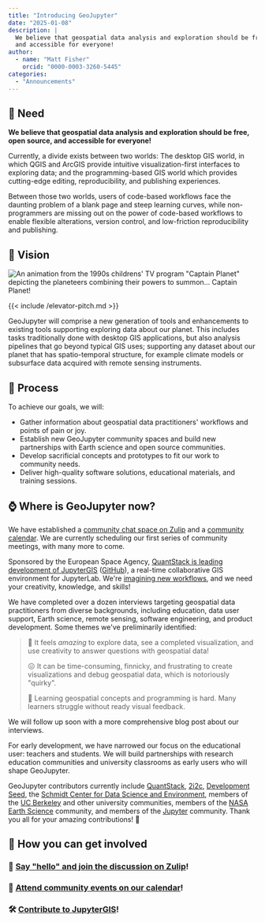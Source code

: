 ```yaml
---
title: "Introducing GeoJupyter"
date: "2025-01-08"
description: |
  We believe that geospatial data analysis and exploration should be free, open source,
  and accessible for everyone!
author:
  - name: "Matt Fisher"
    orcid: "0000-0003-3260-5445"
categories:
  - "Announcements"
---
```


## :jigsaw: Need

**We believe that geospatial data analysis and exploration should be free, open source,
and accessible for everyone!**

Currently, a divide exists between two worlds: The desktop GIS world, in which QGIS and
ArcGIS provide intuitive visualization-first interfaces to exploring data; and the
programming-based GIS world which provides cutting-edge editing, reproducibility, and
publishing experiences.

Between those two worlds, users of code-based workflows face the daunting problem of a
blank page and steep learning curves, while non-programmers are missing out on the
power of code-based workflows to enable flexible alterations, version control, and
low-friction reproducibility and publishing.


## :telescope: Vision

![An animation from the 1990s childrens' TV program "Captain Planet" depicting the planeteers combining their powers to summon... Captain Planet!](https://media1.tenor.com/m/hWtovfyLjNAAAAAd/captain-planet-let-our-powers-combine.gif)

<div class="quote">
{{< include /elevator-pitch.md >}}
</div>

GeoJupyter will comprise a new generation of tools and enhancements to existing tools
supporting exploring data about our planet. This includes tasks traditionally done
with desktop GIS applications, but also analysis pipelines that go beyond typical GIS
uses; supporting any dataset about our planet that has spatio-temporal structure, for
example climate models or subsurface data acquired with remote sensing instruments.


## :memo: Process

To achieve our goals, we will:

* Gather information about geospatial data practitioners' workflows and points of pain
  or joy.
* Establish new GeoJupyter community spaces and build new partnerships with Earth
  science and open source communities.
* Develop sacrificial concepts and prototypes to fit our work to community needs.
* Deliver high-quality software solutions, educational materials, and training sessions.


## :watch: Where is GeoJupyter now?

We have established a
[community chat space on Zulip](https://jupyter.zulipchat.com/#narrow/channel/471314-geojupyter/topic/Welcome)
and a [community calendar](/calendar.md).
We are currently scheduling our first series of community meetings, with many more to come.

Sponsored by the European Space Agency,
[QuantStack is leading development of JupyterGIS](https://blog.jupyter.org/jupytergis-d63b7adf9d0c)
([GitHub](https://github.com/geojupyter/jupytergis)),
a real-time collaborative GIS environment for JupyterLab. We're
[imagining new workflows](https://jupyter.zulipchat.com/#narrow/channel/471314-geojupyter/topic/.22Bouncing.22.20between.20JupyterGIS.20and.20a.20Jupyter.20Notebook), and we need your creativity, knowledge, and skills!

We have completed over a dozen interviews targeting geospatial data practitioners from
diverse backgrounds, including education, data user support, Earth science, remote
sensing, software engineering, and product development.
Some themes we've preliminarily identified:

> :star_struck: It feels _amazing_ to explore data, see a completed visualization, and
> use creativity to answer questions with geospatial data!
>
> :confounded: It can be time-consuming, finnicky, and frustrating to create visualizations
> and debug geospatial data, which is notoriously "quirky".
>
> :climbing: Learning geospatial concepts and programming is hard.
> Many learners struggle without ready visual feedback.

We will follow up soon with a more comprehensive blog post about our interviews.

For early development, we have narrowed our focus on the educational user: teachers and
students. We will build partnerships with research education communities and university
classrooms as early users who will shape GeoJupyter.

GeoJupyter contributors currently include
[QuantStack](https://quantstack.net/),
[2i2c](https://2i2c.org/),
[Development Seed](https://developmentseed.org/),
the [Schmidt Center for Data Science and Environment](https://dse.berkeley.edu/),
members of the [UC Berkeley](https://berkeley.edu) and other university communities,
members of the [NASA Earth Science](https://science.nasa.gov/earth-science/) community,
and members of the [Jupyter](https://jupyter.org/) community.
Thank you all for your amazing contributions! :bow:


## :index_pointing_at_the_viewer: How you can get involved

### :wave: [Say "hello" and join the discussion on Zulip](https://jupyter.zulipchat.com/#narrow/channel/471314-geojupyter/topic/Welcome)!

### :calendar: [Attend community events on our calendar](/calendar.md)!

### :hammer_and_wrench: [Contribute to JupyterGIS](https://github.com/geojupyter/jupytergis/)!
